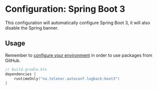 # Configuration: Spring Boot 3

This configuration will automatically configure Spring Boot 3, it will also disable the Spring banner.

## Usage

Remember to [configure your environment](https://ghpkg.no/gradle) in order to use packages from GitHub.

```kt
// build.gradle.kts
dependencies {
	runtimeOnly("no.telenor.autoconf.logback:boot3")
}
```
